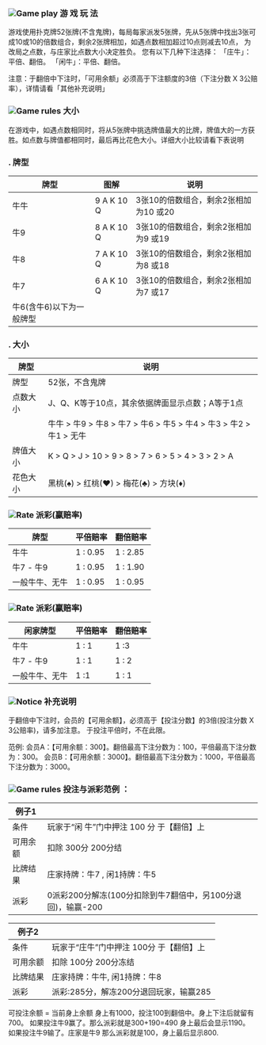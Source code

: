 ### ![Game play](https://images.staticfile.cc/statics/game_rules/icon_g_p.png) 游 戏 玩 法

游戏使用扑克牌52张牌(不含鬼牌)，每局每家派发5张牌，先从5张牌中找出3张可成10或10的倍数组合，剩余2张牌相加，如遇点数相加超过10点则减去10点，
为改局之点数，与庄家比点数大小决定胜负。
您有以下几种下注选择：
 「庄牛」：平倍、翻倍。
 「闲牛」：平倍、翻倍。
 
 <p class="paragraph-class">注意：于翻倍中下注时，「可用余额」必须高于下注额度的3倍（下注分数 X 3公赔率），详情请看「其他补充说明」</p>

### ![Game rules](https://images.staticfile.cc/statics/game_rules/icon_i.png) 大小

在游戏中，如遇点数相同时，将从5张牌中挑选牌值最大的比牌，牌值大的一方获胜。如点数与牌值都相同时，最后再比花色大小。详细大小比较请看下表说明

### . 牌型

| 牌型    | 图解        |说明                      |
| -------|-------------|---------------------------|
| 牛牛  |  9 A K 10 Q   |3张10的倍数组合，剩余2张相加为10 或20|
| 牛9   |  8 A K 10 Q  |3张10的倍数组合，剩余2张相加为9 或19|
| 牛8   |  7 A K 10 Q  |3张10的倍数组合，剩余2张相加为8 或18|
| 牛7   |  6 A K 10 Q  |3张10的倍数组合，剩余2张相加为7 或17|
|    牛6(含牛6)以下为一般牌型                              | 


### . 大小

| 牌型      |说明                              |
| ---------|----------------------------------|
| 牌型     |52张，不含鬼牌                      |
|点数大小  | J、Q、K等于10点，其余依据牌面显示点数；A等于1点|
|          |牛牛 > 牛9 > 牛8 > 牛7 > 牛6 > 牛5 > 牛4 > 牛3 > 牛2 > 牛1 > 无牛|
|牌值大小  | K > Q > J > 10 > 9 > 8 > 7 > 6 > 5 > 4 > 3 > 2 > A|
| 花色大小 | 黑桃(♠) > 红桃(♥) > 梅花(♣) > 方块(♦)|

### ![Rate](https://images.staticfile.cc/statics/game_rules/icon_r.png) 派彩(赢赔率)

| 牌型                  | 平倍赔率    |翻倍赔率    |
| --------------------- | -----------|-----------|
| 牛牛	                | 1 : 0.95   |  1 : 2.85 |
| 牛7 - 牛9	            | 1 : 0.95   |  1 : 1.90 |
| 一般牛牛、无牛         | 1 : 0.95   |  1 : 0.95 |

### ![Rate](https://images.staticfile.cc/statics/game_rules/icon_r.png) 派彩(赢赔率)

| 闲家牌型               | 平倍赔率  |翻倍赔率|
| ----------------------| -------- |--------|
| 牛牛	                | 1 : 1    |  1 :3  |
| 牛7 - 牛9	            | 1 : 1    |  1 : 2 |
| 一般牛牛、无牛         | 1 :1     |  1 : 1 |

### ![Notice](https://images.staticfile.cc/statics/game_rules/noti-name.png) 补充说明

于翻倍中下注时，会员的【可用余额】，必须高于【投注分数】的3倍(投注分数 X 3公赔率)，请多加注意。
于投注平倍时，不在此限。

范例:
会员A：【可用余额：300】。翻倍最高下注分数为：100，平倍最高下注分数为：300。
会员B：【可用余额：3000】。翻倍最高下注分数为：1000，平倍最高下注分数为：3000。

### ![Game rules](https://images.staticfile.cc/statics/game_rules/icon_i.png) 投注与派彩范例 ：

| 例子1                 |                                  |
| ----------------------|--------------------------------|
|条件                    | 玩家于“闲 牛”门中押注 100 分 于【翻倍】上                        |
|可用余额                | 扣除 300分 200分结       |
|比牌结果                | 庄家持牌：牛7	  , 闲1持牌：牛5             |
|派彩      | 0派彩200分解冻(100分扣除到牛7翻倍中，另100分退回)，输赢-200   |

|      例子2             |                           |
| ----------------------|--------------------------------|
|条件                    | 玩家于“庄牛”门中押注 100分 于【翻倍】上 |
|可用余额 | 扣除 100分 200分冻结         |
|比牌结果 | 庄家持牌：牛牛, 闲1持牌：牛8 |
|派彩   | 派彩:285分，解冻200分退回玩家，输赢285 |

可投注余额 = 当前身上余额
身上有1000，投注100到翻倍中。身上下注后就留有700。
如果投注牛9赢了。那么派彩就是300+190=490 身上最后会显示1190。
如果投注牛9输了。庄家是牛9 那么派彩就是100，身上最后显示800.


